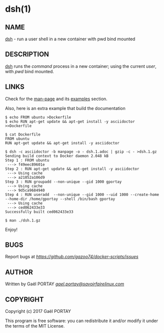 # dsh(1)

## NAME

[dsh](dsh.1.adoc) - run a user shell in a new container with pwd bind mounted

## DESCRIPTION

[dsh](dsh) runs the _command_ process in a new container; using the current
_user_, with _pwd_ bind mounted.

## LINKS

Check for the [man-page](dsh.1.adoc) and its [examples](dsh.1.adoc#examples)
section.

Also, here is an extra example that build the documentation

	$ echo FROM ubuntu >Dockerfile
	$ echo RUN apt-get update && apt-get install -y asciidoctor >>Dockerfile

	$ cat Dockerfile
	FROM ubuntu
	RUN apt-get update && apt-get install -y asciidoctor

	$ dsh -c asciidoctor -b manpage -o - dsh.1.adoc | gzip -c - >dsh.1.gz
	Sending build context to Docker daemon 2.048 kB
	Step 1 : FROM ubuntu
	 ---> f49eec89601e
	Step 2 : RUN apt-get update && apt-get install -y asciidoctor
	 ---> Using cache
	 ---> a21052a106d9
	Step 3 : RUN groupadd --non-unique --gid 1000 gportay
	 ---> Using cache
	 ---> 9d5ca9684940
	Step 4 : RUN useradd  --non-unique --gid 1000 --uid 1000 --create-home --home-dir /home/gportay --shell /bin/bash gportay
	 ---> Using cache
	 ---> ced062433e33
	Successfully built ced062433e33

	$ man ./dsh.1.gz

Enjoy!

## BUGS

Report bugs at *https://github.com/gazoo74/docker-scripts/issues*

## AUTHOR

Written by Gaël PORTAY *gael.portay@savoirfairelinux.com*

## COPYRIGHT

Copyright (c) 2017 Gaël PORTAY

This program is free software: you can redistribute it and/or modify it under
the terms of the MIT License.
